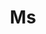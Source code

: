 ---
layout: person
given: Jessica
family: Montgomery
department: Research Office
title: Ms
job_title: AI@cam Director
crsid: jkm40
image: /assets/upload/Montgomery_Jessica.jpg
webpage: https://www.cst.cam.ac.uk/people/jkm40
biography: 'Jessica is currently Director of AI@Cam, a new University of Cambridge
  strategic mission to develop AI technologies that serve science, citizens, and society.


  Alongside this role, she leads a variety of research and policy programmes tackling
  the real-world challenges associated with developing and deploying AI for societal
  benefit. These include: Accelerate Science, an initiative developing AI tools and
  collaborations in support of research and innovation; the Data Trusts Initiative,
  an incubator programme for pilot projects creating trustworthy data governance frameworks;
  and strategic research agenda development for the ELISE/ELLIS network of European
  AI research.


  Her interests in AI and its consequences for science and society stem from her policy
  career, in which she worked with parliamentarians, leading researchers and civil
  society organisations to bring scientific evidence to bear on major policy issues.
  At the Royal Society, Jessica established and led a wide-ranging programme of policy
  development, public dialogue and international engagement that explored the frontiers
  of AI technologies and their implications for society. She worked with senior researchers,
  policymakers, civil society and industry to identify emerging policy needs and develop
  policy frameworks to enable safe and rapid deployment of these technologies. In
  her prior role as a Senior Clerk at the House of Commons, Jessica advised MPs on
  parliamentary procedure and practice. While advising a number of select committees
  – including Transport; Business, Innovation, and Skills; Regulatory Reform; and
  Science and Technology – Jessica managed inquiries into a range of science and policy
  issues, bringing evidence into the heart of political decision-making.'
---